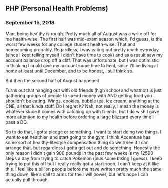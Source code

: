 ## PHP (Personal Health Problems)

### September 15, 2018

Man, being healthy is rough. Pretty much all of August was a write off for me health-wise. The first half was mid-exam season which, I'd guess, is the worst few weeks for any college student health-wise. That and homecoming probably. Regardless, I was eating out pretty much everyday (since I kept telling myself I didn't have time to cook) and as a result saw my account balance drop off a cliff. That was unfortunate, but I was optimistic in thinking I could give my account some time to heal, since I'll be living at home at least until December, and to be honest, I still think so.

But then the second half of August happened.

Turns out that hanging out with old friends (high school and whatnot) is just gathering groups of people to spend money with AND getting food you shouldn't be eating. Wings, cookies, bubble tea, ice cream, anything at the CNE, all that kinda stuff. Do I regret it? Nah, not really, I mean the money is whatever since it comes with catching up with friends, but I do wish I gave more attention to my health before ordering a large blizzard every time I pass a DQ.

So to do that, I gotta pledge or something. I want to start doing two things. I want to eat healthier, and start going to the gym. I think Accenture has some sort of healthy-lifestyle compensation thing so we'll see if I can arrange that, but regardless I gotta get out and do something. Honestly the only reason I didn't gain 900 pounds in the past few weeks is my 12500 steps a day from trying to catch Pokemon (plus some biking I guess). I keep trying to put this off but I really really gotta start soon, I can't keep at it like this. I feel like a billion people before me have written pretty much the same thing down, like a call to arms for their will power, but let's hope I can actually pull through.
